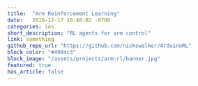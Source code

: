```yaml
---
title:  "Arm Reinforcement Learning"
date:   2016-12-17 10:48:02 -0700
categories: ios
short_description: "RL agents for arm control"
link: something
github_repo_url: "https://github.com/nickswalker/ArduinoRL"
block_color: "#4994c3"
block_image: "/assets/projects/arm-rl/banner.jpg"
featured: true
has_article: false
---
```

